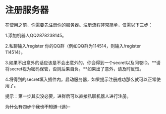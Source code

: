# 注册服务器

在使用之前，你需要先注册你的服务器。注册流程非常简单，仅需以下三步：

1.添加机器人QQ2878238145。

2.私聊输入/register 你的QQ群（例如QQ群为114514，则输入/register 114514）。

3.如果不出意外的话应该是不会出意外的，你会得到一个secret以及问卷ID。**请将secret视为密码保管，否则后果自负。**如果出了意外，请及时反馈。

4.将得到的secret填入插件内，启动服务器，如果提示注册成功那么就可以正常使用了。

提示：第一步其实没必要，进群后可以直接私聊机器人进行注册。

~~为什么有四步？我也不知道（逃）~~

